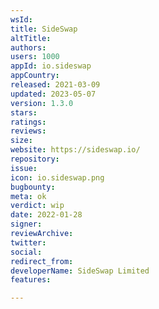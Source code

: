 ```yaml
---
wsId: 
title: SideSwap
altTitle: 
authors: 
users: 1000
appId: io.sideswap
appCountry: 
released: 2021-03-09
updated: 2023-05-07
version: 1.3.0
stars: 
ratings: 
reviews: 
size: 
website: https://sideswap.io/
repository: 
issue: 
icon: io.sideswap.png
bugbounty: 
meta: ok
verdict: wip
date: 2022-01-28
signer: 
reviewArchive: 
twitter: 
social: 
redirect_from: 
developerName: SideSwap Limited
features: 

---
```


  